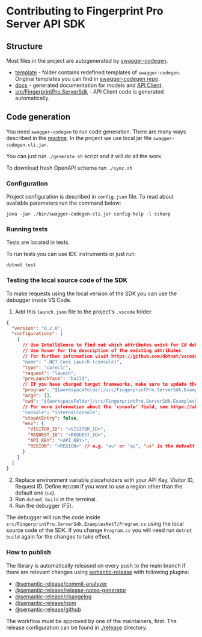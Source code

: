 # Contributing to Fingerprint Pro Server API SDK

## Structure

Most files in the project are autogenerated by [swagger-codegen](https://swagger.io/tools/swagger-codegen/).

- [template](./template) - folder contains redefined templates of `swagger-codegen`. Original templates you can find in [swagger-codegen repo](https://github.com/swagger-api/swagger-codegen-generators/tree/master/src/main/resources/handlebars/csharp).
- [docs](./docs) - generated documentation for models and [API Client](./docs/FingerprintApi.md).
- [src/FingerprintPro.ServerSdk](./src/FingerprintPro.ServerSdk) - API Client code is generated automatically.

## Code generation

You need `swagger-codegen` to run code generation. There are many ways described in the [readme](https://github.com/swagger-api/swagger-codegen).
In the project we use local jar file `swagger-codegen-cli.jar`.

You can just run `./generate.sh` script and it will do all the work.

To download fresh OpenAPI schema run `./sync.sh`

### Configuration

Project configuration is described in `config.json` file. To read about available parameters run the command below:

```shell
java -jar ./bin/swagger-codegen-cli.jar config-help -l csharp
```

### Running tests

Tests are located in tests.

To run tests you can use IDE instruments or just run:

```shell
dotnet test
```

### Testing the local source code of the SDK

To make requests using the local version of the SDK you can use the debugger inside VS Code.

1. Add this `launch.json` file to the project's `.vscode` folder:

```json
{
  "version": "0.2.0",
  "configurations": [
    {
      // Use IntelliSense to find out which attributes exist for C# debugging
      // Use hover for the description of the existing attributes
      // For further information visit https://github.com/dotnet/vscode-csharp/blob/main/debugger-launchjson.md
      "name": ".NET Core Launch (console)",
      "type": "coreclr",
      "request": "launch",
      "preLaunchTask": "build",
      // If you have changed target frameworks, make sure to update the program path.
      "program": "${workspaceFolder}/src/FingerprintPro.ServerSdk.ExamplesNet7/bin/Debug/net7.0/FingerprintPro.ServerSdk.ExamplesNet7.dll",
      "args": [],
      "cwd": "${workspaceFolder}/src/FingerprintPro.ServerSdk.ExamplesNet7",
      // For more information about the 'console' field, see https://aka.ms/VSCode-CS-LaunchJson-Console
      "console": "internalConsole",
      "stopAtEntry": false,
      "env": {
        "VISITOR_ID": "<VISITOR_ID>",
        "REQUEST_ID": "<REQUEST_ID>",
        "API_KEY": "<API_KEY>",
        "REGION": "<REGION>" // e.g. "eu" or "ap", "us" is the default
      }
    }
  ]
}
```

2. Replace environment variable placeholders with your API Key, Visitor ID, Request ID. Define `REGION` if you want to use a region other than the default one (`us`).
3. Run `dotnet build` in the terminal.
4. Run the debugger (F5).

The debugger will run the code inside `src/FingerprintPro.ServerSdk.ExamplesNet7/Program.cs` using the local source code of the SDK. If you change `Program.cs` you will need run `dotnet build` again for the changes to take effect.

### How to publish

The library is automatically released on every push to the main branch if there are relevant changes using [semantic-release](https://github.com/semantic-release/semantic-release) with following plugins:

- [@semantic-release/commit-analyzer](https://github.com/semantic-release/commit-analyzer)
- [@semantic-release/release-notes-generator](https://github.com/semantic-release/release-notes-generator)
- [@semantic-release/changelog](https://github.com/semantic-release/changelog)
- [@semantic-release/npm](https://github.com/semantic-release/npm)
- [@semantic-release/github](https://github.com/semantic-release/github)

The workflow must be approved by one of the maintainers, first.
The release configuration can be found in [./release](./release) directory.
